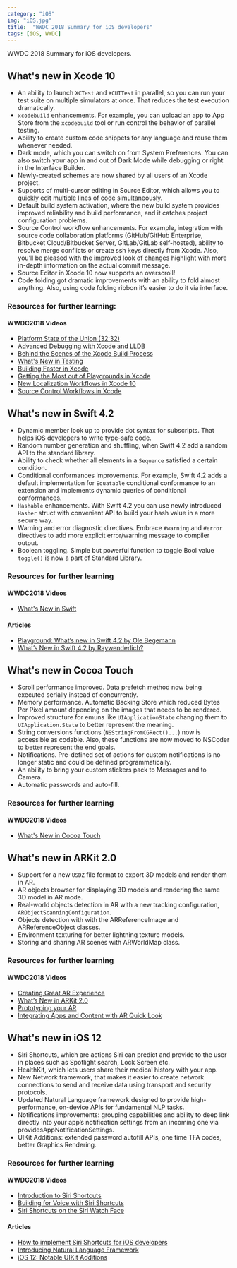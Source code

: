 ```yaml
---
category: "iOS"
img: "iOS.jpg"
title:  "WWDC 2018 Summary for iOS developers"
tags: [iOS, WWDC]
---
```

WWDC 2018 Summary for iOS developers.

## What's new in Xcode 10

* An ability to launch `XCTest` and `XCUITest` in parallel, so you can run your test suite on multiple simulators at once. That reduces the test execution dramatically.
* `xcodebuild` enhancements. For example, you can upload an app to App Store from the `xcodebuild` tool or run control the behavior of parallel testing.
* Ability to create custom code snippets for any language and reuse them whenever needed.
* Dark mode, which you can switch on from System Preferences. You can also switch your app in and out of Dark Mode while debugging or right in the Interface Builder.
* Newly-created schemes are now shared by all users of an Xcode project.
* Supports of multi-cursor editing in Source Editor, which allows you to quickly edit multiple lines of code simultaneously.
* Default build system activation, where the new build system provides improved reliability and build performance, and it catches project configuration problems.
* Source Control workflow enhancements. For example, integration with source code collaboration platforms (GitHub/GitHub Enterprise, Bitbucket Cloud/Bitbucket Server, GitLab/GitLab self-hosted), ability to resolve merge conflicts or create ssh keys directly from Xcode. Also, you’ll be pleased with the improved look of changes highlight with more in-depth information on the actual commit message.
* Source Editor in Xcode 10 now supports an overscroll!
* Code folding got dramatic improvements with an ability to fold almost anything. Also, using code folding ribbon it’s easier to do it via interface.

### Resources for further learning:

#### WWDC2018 Videos

* [Platform State of the Union (32:32)](https://developer.apple.com/videos/play/wwdc2018/102/)
* [Advanced Debugging with Xcode and LLDB](https://developer.apple.com/videos/play/wwdc2018/412/)
* [Behind the Scenes of the Xcode Build Process](https://developer.apple.com/videos/play/wwdc2018/415/)
* [What's New in Testing](https://developer.apple.com/videos/play/wwdc2018/403/)
* [Building Faster in Xcode](https://developer.apple.com/videos/play/wwdc2018/408/)
* [Getting the Most out of Playgrounds in Xcode](https://developer.apple.com/videos/play/wwdc2018/402/)
* [New Localization Workflows in Xcode 10](https://developer.apple.com/videos/play/wwdc2018/404/)
* [Source Control Workflows in Xcode](https://developer.apple.com/videos/play/wwdc2018/418/)

## What's new in Swift 4.2

* Dynamic member look up to provide dot syntax for subscripts. That helps iOS developers to write type-safe code.
* Random number generation and shuffling, when Swift 4.2 add a random API to the standard library.
* Ability to check whether all elements in a `Sequence` satisfied a certain condition.
* Conditional conformances improvements. For example, Swift 4.2 adds a default implementation for `Equatable` conditional conformance to an extension and implements dynamic queries of conditional conformances.
* `Hashable` enhancements. With Swift 4.2 you can use newly introduced `Hasher` struct with convenient API to build your hash value in a more secure way.
* Warning and error diagnostic directives. Embrace `#warning` and `#error` directives to add more explicit error/warning message to compiler output.
* Boolean toggling. Simple but powerful function to toggle Bool value `toggle()` is now a part of Standard Library.

### Resources for further learning

#### WWDC2018 Videos

* [What's New in Swift](https://developer.apple.com/videos/play/wwdc2018/401)

#### Articles

* [Playground: What’s new in Swift 4.2 by Ole Begemann](https://github.com/ole/whats-new-in-swift-4-2)
* [What’s New in Swift 4.2 by Raywenderlich?](https://www.raywenderlich.com/194066/whats-new-in-swift-4-2)

## What's new in Cocoa Touch

* Scroll performance improved. Data prefetch method now being executed serially instead of concurrently.
* Memory performance. Automatic Backing Store which reduced Bytes Per Pixel amount depending on the images that needs to be rendered.
* Improved structure for emuns like `UIApplicationState` changing them to `UIApplication.State` to better represent the meaning.
* String conversions functions (`NSStringFromCGRect()...`) now is accessible as codable. Also, these functions are now moved to NSCoder to better represent the end goals.
* Notifications. Pre-defined set of actions for custom notifications is no longer static and could be defined programmatically.
* An ability to bring your custom stickers pack to Messages and to Camera.
* Automatic passwords and auto-fill.

### Resources for further learning

#### WWDC2018 Videos

* [What's New in Cocoa Touch](https://developer.apple.com/videos/play/wwdc2018/202/)

## What's new in ARKit 2.0

* Support for a new `USDZ` file format to export 3D models and render them in AR.
* AR objects browser for displaying 3D models and rendering the same 3D model in AR mode.
* Real-world objects detection in AR with a new tracking configuration, `ARObjectScanningConfiguration`.
* Objects detection with with the ARReferenceImage and ARReferenceObject classes.
* Environment texturing for better lightning texture models.
* Storing and sharing AR scenes with ARWorldMap class.

### Resources for further learning

#### WWDC2018 Videos

* [Creating Great AR Experience](https://developer.apple.com/videos/play/wwdc2018/805/)
* [What’s New in ARKit 2.0](https://developer.apple.com/videos/play/wwdc2018/602/)
* [Prototyping your AR](https://developer.apple.com/videos/play/wwdc2018/808)
* [Integrating Apps and Content with AR Quick Look](https://developer.apple.com/videos/play/wwdc2018/603/)

## What's new in iOS 12

* Siri Shortcuts, which are actions Siri can predict and provide to the user in places such as Spotlight search, Lock Screen etc.
* HealthKit, which lets users share their medical history with your app.
* New Network framework, that makes it easier to create network connections to send and receive data using transport and security protocols.
* Updated Natural Language framework designed to provide high-performance, on-device APIs for fundamental NLP tasks.
* Notifications improvements: grouping capabilities and ability to deep link directly into your app’s notification settings from an incoming one via providesAppNotificationSettings.
* UIKit Additions: extended password autofill APIs, one time TFA codes, better Graphics Rendering.

### Resources for further learning

#### WWDC2018 Videos

* [Introduction to Siri Shortcuts](https://developer.apple.com/videos/play/wwdc2018/211/)
* [Building for Voice with Siri Shortcuts](https://developer.apple.com/videos/play/wwdc2018/214/)
* [Siri Shortcuts on the Siri Watch Face](https://developer.apple.com/videos/play/wwdc2018/217/)

#### Articles

* [How to implement Siri Shortcuts for iOS developers](https://medium.com/flawless-app-stories/wwdc-2018-for-ios-developers-siri-shortcuts-e8e4a78f0ad7)
* [Introducing Natural Language Framework](https://developer.apple.com/videos/play/wwdc2018/713/)
* [iOS 12: Notable UIKit Additions](https://medium.com/the-traveled-ios-developers-guide/ios-12-notable-uikit-additions-b50beb0e3729)
